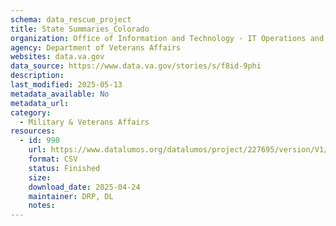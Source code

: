 ```yaml
---
schema: data_rescue_project 
title: State Summaries_Colorado
organization: Office of Information and Technology - IT Operations and Services (ITOPS)
agency: Department of Veterans Affairs
websites: data.va.gov
data_source: https://www.data.va.gov/stories/s/f8id-9phi
description: 
last_modified: 2025-05-13
metadata_available: No
metadata_url: 
category:
  - Military & Veterans Affairs 
resources:
  - id: 990
    url: https://www.datalumos.org/datalumos/project/227695/version/V1/view
    format: CSV
    status: Finished
    size: 
    download_date: 2025-04-24
    maintainer: DRP, DL
    notes: 
---
```

